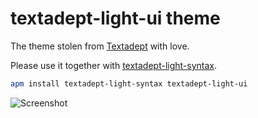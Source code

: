 # textadept-light-ui theme

The theme stolen from [Textadept](https://orbitalquark.github.io/textadept) with
love.

Please use it together with [textadept-light-syntax](https://github.com/lua-rocks/atom-textadept-light-syntax).

```bash
apm install textadept-light-syntax textadept-light-ui
```

![Screenshot](https://i.imgur.com/vgu4NGD.png)
